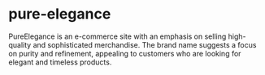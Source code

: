# pure-elegance
PureElegance is an e-commerce site with an emphasis on selling high-quality and sophisticated merchandise. The brand name suggests a focus on purity and refinement, appealing to customers who are looking for elegant and timeless products.
